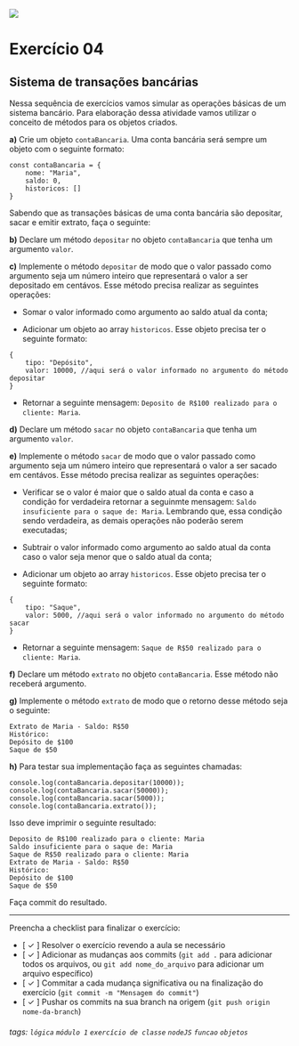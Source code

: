 ![](https://i.imgur.com/xG74tOh.png)

# Exercício 04

## Sistema de transações bancárias

Nessa sequência de exercícios vamos simular as operações básicas de um sistema bancário. Para elaboração dessa atividade vamos utilizar o conceito de métodos para os objetos criados.

**a)** Crie um objeto `contaBancaria`. Uma conta bancária será sempre um objeto com o seguinte formato:

```javascript=
const contaBancaria = {
    nome: "Maria",
    saldo: 0,
    historicos: []
}
```

Sabendo que as transações básicas de uma conta bancária são depositar, sacar e emitir extrato, faça o seguinte:

**b)** Declare um método `depositar` no objeto `contaBancaria` que tenha um argumento `valor`.

**c)** Implemente o método `depositar` de modo que o valor passado como argumento seja um número inteiro que representará o valor a ser depositado em centávos. Esse método precisa realizar as seguintes operações:

-   Somar o valor informado como argumento ao saldo atual da conta;

-   Adicionar um objeto ao array `historicos`. Esse objeto precisa ter o seguinte formato:

```javascript=
{
    tipo: "Depósito",
    valor: 10000, //aqui será o valor informado no argumento do método depositar
}
```

-   Retornar a seguinte mensagem: `Deposito de R$100 realizado para o cliente: Maria`.

**d)** Declare um método `sacar` no objeto `contaBancaria` que tenha um argumento `valor`.

**e)** Implemente o método `sacar` de modo que o valor passado como argumento seja um número inteiro que representará o valor a ser sacado em centávos. Esse método precisa realizar as seguintes operações:

-   Verificar se o valor é maior que o saldo atual da conta e caso a condição for verdadeira retornar a seguinmte mensagem: `Saldo insuficiente para o saque de: Maria`. Lembrando que, essa condição sendo verdadeira, as demais operações não poderão serem executadas;

-   Subtrair o valor informado como argumento ao saldo atual da conta caso o valor seja menor que o saldo atual da conta;

-   Adicionar um objeto ao array `historicos`. Esse objeto precisa ter o seguinte formato:

```javascript=
{
    tipo: "Saque",
    valor: 5000, //aqui será o valor informado no argumento do método sacar
}
```

-   Retornar a seguinte mensagem: `Saque de R$50 realizado para o cliente: Maria`.

**f)** Declare um método `extrato` no objeto `contaBancaria`. Esse método não receberá argumento.

**g)** Implemente o método `extrato` de modo que o retorno desse método seja o seguinte:

```
Extrato de Maria - Saldo: R$50
Histórico:
Depósito de $100
Saque de $50
```

**h)** Para testar sua implementação faça as seguintes chamadas:

```javascript=
console.log(contaBancaria.depositar(10000));
console.log(contaBancaria.sacar(50000));
console.log(contaBancaria.sacar(5000));
console.log(contaBancaria.extrato());
```

Isso deve imprimir o seguinte resultado:

```
Deposito de R$100 realizado para o cliente: Maria
Saldo insuficiente para o saque de: Maria
Saque de R$50 realizado para o cliente: Maria
Extrato de Maria - Saldo: R$50
Histórico:
Depósito de $100
Saque de $50
```

Faça commit do resultado.

---

Preencha a checklist para finalizar o exercício:

-   [ ✓ ] Resolver o exercício revendo a aula se necessário
-   [ ✓ ] Adicionar as mudanças aos commits (`git add .` para adicionar todos os arquivos, ou `git add nome_do_arquivo` para adicionar um arquivo específico)
-   [ ✓ ] Commitar a cada mudança significativa ou na finalização do exercício (`git commit -m "Mensagem do commit"`)
-   [ ✓ ] Pushar os commits na sua branch na origem (`git push origin nome-da-branch`)

###### tags: `lógica` `módulo 1` `exercício de classe` `nodeJS` `funcao` `objetos`
